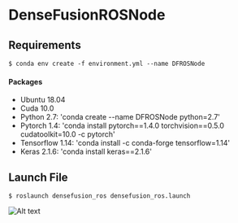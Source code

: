 # DenseFusionROSNode

## Requirements
   ```
   $ conda env create -f environment.yml --name DFROSNode
   ```

#### Packages
* Ubuntu 18.04
* Cuda 10.0
* Python 2.7: 'conda create --name DFROSNode python=2.7'
* Pytorch 1.4: 'conda install pytorch==1.4.0 torchvision==0.5.0 cudatoolkit=10.0 -c pytorch'
* Tensorflow 1.14:  'conda install -c conda-forge tensorflow=1.14'
* Keras 2.1.6: 'conda install keras==2.1.6'

## Launch File
   ```
   $ roslaunch densefusion_ros densefusion_ros.launch
   ```

![Alt text](overview.png?raw=true "Title")
